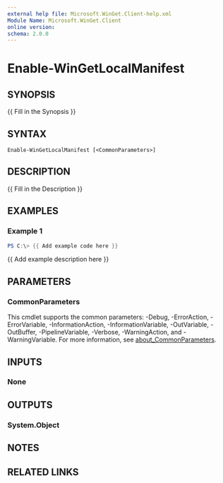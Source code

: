 ```yaml
---
external help file: Microsoft.WinGet.Client-help.xml
Module Name: Microsoft.WinGet.Client
online version:
schema: 2.0.0
---
```


# Enable-WinGetLocalManifest

## SYNOPSIS
{{ Fill in the Synopsis }}

## SYNTAX

```
Enable-WinGetLocalManifest [<CommonParameters>]
```

## DESCRIPTION
{{ Fill in the Description }}

## EXAMPLES

### Example 1
```powershell
PS C:\> {{ Add example code here }}
```

{{ Add example description here }}

## PARAMETERS

### CommonParameters
This cmdlet supports the common parameters: -Debug, -ErrorAction, -ErrorVariable, -InformationAction, -InformationVariable, -OutVariable, -OutBuffer, -PipelineVariable, -Verbose, -WarningAction, and -WarningVariable. For more information, see [about_CommonParameters](http://go.microsoft.com/fwlink/?LinkID=113216).

## INPUTS

### None

## OUTPUTS

### System.Object
## NOTES

## RELATED LINKS
